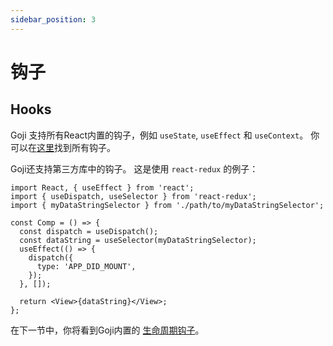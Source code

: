 ```yaml
---
sidebar_position: 3
---
```


# 钩子

## Hooks

Goji 支持所有React内置的钩子，例如 `useState`, `useEffect` 和 `useContext`。 你可以在[这里](https://reactjs.org/docs/hooks-reference.html)找到所有钩子。

Goji还支持第三方库中的钩子。 这是使用 `react-redux` 的例子：

```tsx
import React, { useEffect } from 'react';
import { useDispatch, useSelector } from 'react-redux';
import { myDataStringSelector } from './path/to/myDataStringSelector';

const Comp = () => {
  const dispatch = useDispatch();
  const dataString = useSelector(myDataStringSelector);
  useEffect(() => {
    dispatch({
      type: 'APP_DID_MOUNT',
    });
  }, []);

  return <View>{dataString}</View>;
};
```

在下一节中，你将看到Goji内置的 [生命周期钩子](./lifecycle.md)。
